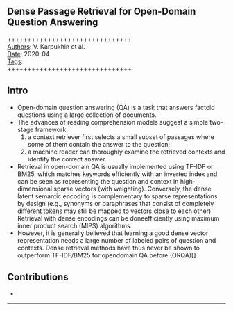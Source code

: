 ## Dense Passage Retrieval for Open-Domain Question Answering

+++++++++++++++++++++++++++++++  
<ins>Authors</ins>: V. Karpukhin et al.  
<ins>Date</ins>: 2020-04  
<ins>Tags</ins>:   
+++++++++++++++++++++++++++++++  


## Intro

- Open-domain question answering (QA) is a task that answers factoid questions using a large collection of documents.
- The advances of reading comprehension models suggest a simple two-stage framework:
  1. a context retriever first selects a small subset of passages where some of them contain the answer to the question;
  2. a machine reader can thoroughly examine the retrieved contexts and identify the correct answer.
- Retrieval in open-domain QA is usually implemented using TF-IDF or BM25, which matches keywords efficiently with an inverted index and can be seen as representing the question and context in high-dimensional sparse vectors (with weighting). Conversely, the dense latent semantic encoding is complementary to sparse representations by design (e.g., synonyms or paraphrases that consist of completely different tokens may still be mapped to vectors close to each other). Retrieval with dense encodings can be doneefficiently using maximum inner product search (MIPS) algorithms.
- However, it is generally believed that learning a good dense vector representation needs a large number of labeled pairs of question and contexts. Dense retrieval methods have thus never be shown to outperform TF-IDF/BM25 for opendomain QA before (ORQA)[]


## Contributions

- 

***

